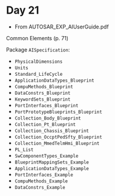 # Day 21

* From AUTOSAR\_EXP\_AIUserGuide.pdf

Common Elements (p. 71)

Package `AISpecification`:
* `PhysicalDimensions`
* `Units`
* `Standard_LifeCycle`
* `ApplicationDataTypes_Blueprint`
* `CompuMethods_Blueprint`
* `DataConstrs_Blueprint`
* `KeywordSets_Blueprint`
* `PortInterfaces_Blueprint`
* `PortPrototypeBlueprints_Blueprint`
* `Collection_Body_Blueprint`
* `Collection_Pt_Blueprint`
* `Collection_Chassis_Blueprint`
* `Collection_OccptPedSfty_Blueprint`
* `Collection_MmedTelmHmi_Blueprint`
* `PL_List`
* `SwComponentTypes_Example`
* `BlueprintMappingSets_Example`
* `ApplicationDataTypes_Example`
* `PortInterfaces_Example`
* `CompuMethods_Example`
* `DataConstrs_Example`
